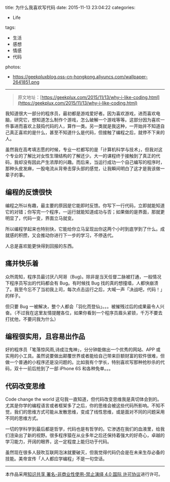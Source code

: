 title: 为什么我喜欢写代码
date: 2015-11-13 23:04:22
categories:

- Life

tags:

- 生活
- 感想
- 情感
- 代码

photos:

- https://geekpluxblog.oss-cn-hongkong.aliyuncs.com/wallpaper-2641851.png

---

> 原文地址：[https://geekplux.com/2015/11/13/why-i-like-coding.html](https://geekplux.com/2015/11/13/why-i-like-coding.html)

我知道很大一部分的程序员，最初都是游戏爱好者。因为喜欢游戏，进而喜欢电脑，研究它，想知道怎么制作个游戏，怎么破解一个游戏等等。这部分因为喜欢一件事进而喜欢上鼓捣代码的人，算作一类。另一类就是我这种，一开始并不知道自己真正喜欢的是什么，甚至不知道什么是代码，但接触了编程之后，就停不下来的人。

虽然我在高考填志愿的时候，专业一栏都写的是「计算机科学与技术」，但我对这个专业的了解比对女性生理结构的了解还少。大一的课程终于接触到了真正的代码，我却没有因此产生浓厚的兴趣。而后来，当运行成功一个自己编写的程序时，那种头皮发麻，一股电流从背脊击穿头部的感觉，让我瞬间明白了这才是我该做一辈子的事。

## 编程的反馈很快

编程之所以有趣，最主要的原因是它能即时反馈。你写下一行代码，立即就能知道它的对错；你写完一个程序，一运行就能知道成功与否；如果做的是界面，那就更明显了，代码一变，界面立马就变。

所以编程学起来也特别快，它能给你立马呈现出你这两个小时到底学到了什么。成就感的积攒，又会推动你进行下一步的学习，不停迭代。

人总是喜欢能更快得到回报的东西。

## 痛并快乐着

<!-- more -->

众所周知，程序员最讨厌八阿哥（Bug)。除非是当天任督二脉被打通，一般情况下程序员写出的代码都会有 Bug。有时候找 Bug 找的真的想撞墙，人都快崩溃了。我至今忘不了当初我上司，每次点击运行之后，大喊一声「决战吧，代码！」的样子。

但只要 Bug 一被解决，整个人都会「羽化而登仙」。。。被摧残过后的成果最令人兴奋。（不过我在这里友情提醒各位，如果你看到一个程序员眉头紧锁，千万不要去打扰他，不要问我为什么）

## 编程很实用，且容易出作品

好的程序员「笔落惊风雨,诗成泣鬼神」，分分钟能做出一个优秀的网站、APP 或实用的小工具。虽然说要做出颠覆世界或者能给自己带来巨额财富的软件很难，但做一个普通的小程序还是没问题的。比如我有个学长，特别喜欢写那种抢秒杀的代码，双十一前后抢到了一部 iPhone 6S 和各种免单。。。

## 代码改变思维

Code change the world 这句我一直知道，但代码改变思维我是真切体会到的。尤其是你学的编程语言或者框架多了之后，你的思维会被这些代码所影响。不知不觉，我们的思维方式可能从发散思维，变成了线性思维，或是面对不同的问题采用不同的思维方式。

一切的学科学到最后都是哲学，代码也是有哲学的。它渗透在我们的血液里，给我们渲染出了新的视野。很多程序猿在从业多年之后还保持着强大的好奇心，卓越的学习能力，开阔的眼界，这一定程度上能归功于代码。

虽然现在很多人鼓吹互联网泡沫就要破灭，但我觉得代码仍会是在未来生存必备的技能。美帝宣传「人人都应学编程」不是一句空话。

---

本作品采用[知识共享 署名-非商业性使用-禁止演绎 4.0 国际 许可协议](http://creativecommons.org/licenses/by-nc-nd/4.0/)进行许可。
